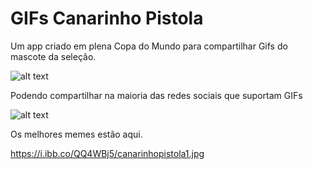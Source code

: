 # GIFs Canarinho Pistola

Um app criado em plena Copa do Mundo para compartilhar Gifs do mascote da seleção.

![alt text](https://i.ibb.co/zsXPh1f/canarinhopistola3.jpg)

Podendo compartilhar na maioria das redes sociais que suportam GIFs

![alt text](https://i.ibb.co/zXy45Wr/canarinhopistola2.jpg)

Os melhores memes estão aqui.

https://i.ibb.co/QQ4WBj5/canarinhopistola1.jpg
